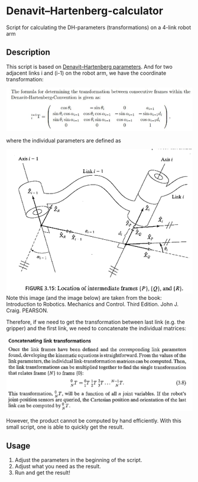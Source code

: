 # Denavit–Hartenberg-calculator
 Script for calculating the DH-parameters (transformations) on a 4-link robot arm

## Description

This script is based on [Denavit–Hartenberg parameters](https://en.wikipedia.org/wiki/Denavit%E2%80%93Hartenberg_parameters). And for two adjacent links i and (i-1) on the robot arm, we have the coordinate transformation:

![transform](./img/transform.jpg)

where the individual parameters are defined as

![links](./img/links.PNG)
Note this image (and the image below) are taken from the book: Introduction to Robotics. Mechanics and Control. Third Edition. John J. Craig. PEARSON.

Therefore, if we need to get the transformation between last link (e.g. the gripper) and the first link, we need to concatenate the individual matrices:

![concat](./img/concat.PNG)

However, the product cannot be computed by hand efficiently. With this small script, one is able to quickly get the result.

## Usage

1. Adjust the parameters in the beginning of the script.
2. Adjust what you need as the result.
3. Run and get the result!